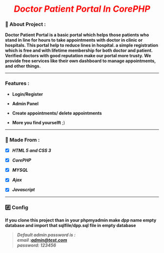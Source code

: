 
<h1 align="center"><font color="red"><i>Doctor Patient Portal In CorePHP</i></font><br>




### :pencil: About Project :

**Doctor Patient Portal is a basic portal which helps those patients who stand in line for hours to take appointments with doctor in clinic or hospitals. This portal help to reduce lines in hospital. a simple registration which is free and with lifetime membership for both doctor and patient. Verified doctors with good reputation make our portal more trusty. We provide free services like their own dashboard to manage appointments, and other things.**

<hr>

### Features :

- **Login/Register**

- **Admin Panel**

- **Create appointments/ delete appointments**

- **More you find yourselft** ;)

<hr>

### :paperclip: Made From :


- [x] ***HTML 5 and CSS 3***

- [x] ***CorePHP***

- [x] ***MYSQL***

- [x] ***Ajax***

- [x] ***Javascript***

<hr>

### :hash: Config

**If you clone this project than in your phpmyadmin make _dpp_ name empty database and import that sqlfile/dpp.sql file in empty database**

>***Default admin password is : <br/>
 email :admin@test.com <br>
 password: 123456***
